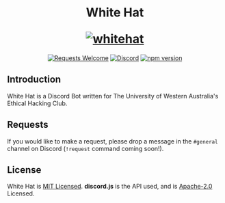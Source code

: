 <h1 align="center">
  <p align="center">White Hat</p>
    <a href="https://www.github.com/Dragonite/whitehat"><img src="https://puu.sh/DOxmH.png" alt="whitehat" width: "100" height: "100"></a>
</h1>
<p align="center">
  <a href="#"><img src="https://img.shields.io/badge/requests-welcome-brightgreen.svg" alt="Requests Welcome"></a>
  <a href="https://discord.gg/docusaurus"><img src="https://img.shields.io/badge/join-discord-7289da.svg" alt="Discord"></a>
  <a href="https://www.npmjs.com/package/npm/v/6.4.1"><img src="https://img.shields.io/badge/npm-v6.4.1-blue.svg" alt="npm version"></a>
</p>

## Introduction

White Hat is a Discord Bot written for The University of Western Australia's Ethical Hacking Club.

## Requests

If you would like to make a request, please drop a message in the `#general` channel on Discord (`!request` command coming soon!).

## License

White Hat is [MIT Licensed](https://github.com/Dragonite/whitehat/blob/master/LICENSE). **discord.js** is the API used, and is [Apache-2.0](https://github.com/discordjs/discord.js/blob/master/LICENSE) Licensed.
